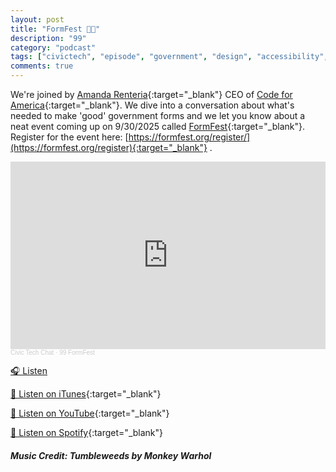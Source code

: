 ```yaml
---
layout: post
title: "FormFest 🧑‍💻"
description: "99"
category: "podcast"
tags: ["civictech", "episode", "government", "design", "accessibility", "forms"]
comments: true
---
```


We're joined by [Amanda Renteria](https://codeforamerica.org/people/amanda-renteria/){:target="_blank"} CEO of [Code for America](https://codeforamerica.org){:target="_blank"}. We dive into a conversation about what's needed to make 'good' government forms and we let you know about a neat event coming up on 9/30/2025 called [FormFest](https://formfest.org/){:target="_blank"}. Register for the event here: [https://formfest.org/register/](https://formfest.org/register){:target="_blank"} .

<iframe width="100%" height="300" scrolling="no" frameborder="no" allow="autoplay" src="https://w.soundcloud.com/player/?url=https%3A//api.soundcloud.com/tracks/soundcloud%253Atracks%253A2178628040&color=%23ff5500&auto_play=false&hide_related=false&show_comments=true&show_user=true&show_reposts=false&show_teaser=true&visual=true"></iframe><div style="font-size: 10px; color: #cccccc;line-break: anywhere;word-break: normal;overflow: hidden;white-space: nowrap;text-overflow: ellipsis; font-family: Interstate,Lucida Grande,Lucida Sans Unicode,Lucida Sans,Garuda,Verdana,Tahoma,sans-serif;font-weight: 100;"><a href="https://soundcloud.com/user-227289754" title="Civic Tech Chat" target="_blank" style="color: #cccccc; text-decoration: none;">Civic Tech Chat</a> · <a href="https://soundcloud.com/user-227289754/99-formfest" title="99 FormFest" target="_blank" style="color: #cccccc; text-decoration: none;">99 FormFest</a></div>


<a href="https://on.soundcloud.com/uoc6DbKmcN9Nc9lGDm" target="_blank">🎧 Listen</a>

[📱 Listen on iTunes](https://itunes.apple.com/us/podcast/civic-tech-chat/id1350640468?mt=2){:target="_blank"}

[📱 Listen on YouTube](https://www.youtube.com/playlist?list=PL5NEPB2T3Hb-HpMbDW0PnXUCODdtIUjNl){:target="_blank"}

[📱 Listen on Spotify](https://open.spotify.com/show/1kbwPAi4thGOU43xFkehgT){:target="_blank"}

##### Music Credit: Tumbleweeds by Monkey Warhol

